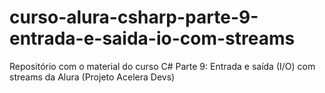 # curso-alura-csharp-parte-9-entrada-e-saida-io-com-streams
Repositório com o material do curso C# Parte 9: Entrada e saída (I/O) com streams da Alura (Projeto Acelera Devs)
